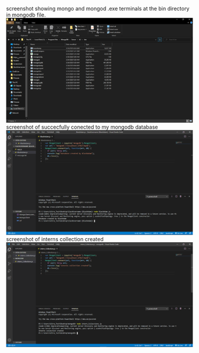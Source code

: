 screenshot showing mongo and mongod .exe terminals at the bin directory in mongodb file.
<img src="images/Screenshot_of_the_both_exe_files.png">
screenshot of succecfully conected to my mongodb database 
<img src="images/Screenshot_of_BlackAdam_database_created.png">
screenshot of interns collection created
<img src="images/Screenshot_of_interns_Database.png">
